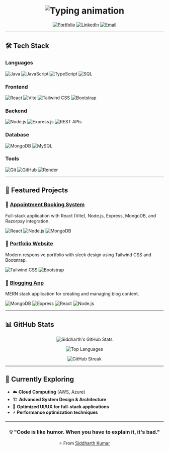 <div align="center">

<h1 align="center">
  <img src="https://readme-typing-svg.herokuapp.com?font=Fira+Code&weight=600&size=30&duration=4000&pause=1000&color=22D3EE&center=true&vCenter=true&width=500&height=50&lines=👋+Hello,+I'm+Siddharth;🚀+MERN+Full+Stack+Developer" alt="Typing animation" />
</h1>


[![Portfolio](https://img.shields.io/badge/Portfolio-%23000000.svg?style=for-the-badge&logo=firefox&logoColor=#FF7139)](https://your-portfolio-link.com)
[![LinkedIn](https://img.shields.io/badge/LinkedIn-%230077B5.svg?style=for-the-badge&logo=linkedin&logoColor=white)](https://linkedin.com/in/your-linkedin)
[![Email](https://img.shields.io/badge/Email-D14836?style=for-the-badge&logo=gmail&logoColor=white)](mailto:your.email@example.com)

</div>

---

## 🛠️ Tech Stack

### **Languages**
![Java](https://img.shields.io/badge/Java-ED8B00?style=for-the-badge&logo=openjdk&logoColor=white)
![JavaScript](https://img.shields.io/badge/JavaScript-F7DF1E?style=for-the-badge&logo=javascript&logoColor=black)
![TypeScript](https://img.shields.io/badge/TypeScript-007ACC?style=for-the-badge&logo=typescript&logoColor=white)
![SQL](https://img.shields.io/badge/SQL-4479A1?style=for-the-badge&logo=postgresql&logoColor=white)

### **Frontend**
![React](https://img.shields.io/badge/React-20232A?style=for-the-badge&logo=react&logoColor=61DAFB)
![Vite](https://img.shields.io/badge/Vite-B73BFE?style=for-the-badge&logo=vite&logoColor=FFD62E)
![Tailwind CSS](https://img.shields.io/badge/Tailwind_CSS-38B2AC?style=for-the-badge&logo=tailwind-css&logoColor=white)
![Bootstrap](https://img.shields.io/badge/Bootstrap-563D7C?style=for-the-badge&logo=bootstrap&logoColor=white)

### **Backend**
![Node.js](https://img.shields.io/badge/Node.js-339933?style=for-the-badge&logo=nodedotjs&logoColor=white)
![Express.js](https://img.shields.io/badge/Express.js-000000?style=for-the-badge&logo=express&logoColor=white)
![REST APIs](https://img.shields.io/badge/REST-02569B?style=for-the-badge&logo=rest&logoColor=white)

### **Database**
![MongoDB](https://img.shields.io/badge/MongoDB-47A248?style=for-the-badge&logo=mongodb&logoColor=white)
![MySQL](https://img.shields.io/badge/MySQL-4479A1?style=for-the-badge&logo=mysql&logoColor=white)

### **Tools**
![Git](https://img.shields.io/badge/Git-F05032?style=for-the-badge&logo=git&logoColor=white)
![GitHub](https://img.shields.io/badge/GitHub-181717?style=for-the-badge&logo=github&logoColor=white)
![Render](https://img.shields.io/badge/Render-46E3B7?style=for-the-badge&logo=render&logoColor=white)

---

## 📌 Featured Projects

### 🔗 [Appointment Booking System](https://github.com/Siddharth-Kumar/appointment-booking)
Full-stack application with React (Vite), Node.js, Express, MongoDB, and Razorpay integration.

![React](https://img.shields.io/badge/React-20232A?style=flat-square&logo=react&logoColor=61DAFB)
![Node.js](https://img.shields.io/badge/Node.js-339933?style=flat-square&logo=nodedotjs&logoColor=white)
![MongoDB](https://img.shields.io/badge/MongoDB-47A248?style=flat-square&logo=mongodb&logoColor=white)

### 🎨 [Portfolio Website](https://github.com/Siddharth-Kumar/portfolio)
Modern responsive portfolio with sleek design using Tailwind CSS and Bootstrap.

![Tailwind CSS](https://img.shields.io/badge/Tailwind_CSS-38B2AC?style=flat-square&logo=tailwind-css&logoColor=white)
![Bootstrap](https://img.shields.io/badge/Bootstrap-563D7C?style=flat-square&logo=bootstrap&logoColor=white)

### 📝 [Blogging App](https://github.com/Siddharth-Kumar/blog-app)
MERN stack application for creating and managing blog content.

![MongoDB](https://img.shields.io/badge/MongoDB-47A248?style=flat-square&logo=mongodb&logoColor=white)
![Express](https://img.shields.io/badge/Express-000000?style=flat-square&logo=express&logoColor=white)
![React](https://img.shields.io/badge/React-20232A?style=flat-square&logo=react&logoColor=61DAFB)
![Node.js](https://img.shields.io/badge/Node.js-339933?style=flat-square&logo=nodedotjs&logoColor=white)

---

## 📊 GitHub Stats

<div align="center">

![Siddharth's GitHub Stats](https://github-readme-stats.vercel.app/api?username=Siddharth-Kumar&show_icons=true&count_private=true&hide_border=true&theme=radical)

![Top Languages](https://github-readme-stats.vercel.app/api/top-langs/?username=Siddharth-Kumar&layout=compact&hide_border=true&theme=radical)

![GitHub Streak](https://streak-stats.demolab.com/?user=Siddharth-Kumar&theme=radical&hide_border=true)

</div>

---

## 🌱 Currently Exploring

- ☁️ **Cloud Computing** (AWS, Azure)
- 🏗️ **Advanced System Design & Architecture**
- 🎨 **Optimized UI/UX for full-stack applications**
- ⚡ **Performance optimization techniques**

---

<div align="center">

### 💡 "Code is like humor. When you have to explain it, it's bad."

⭐️ From [Siddharth Kumar](https://github.com/Siddharth-Kumar)

</div>
